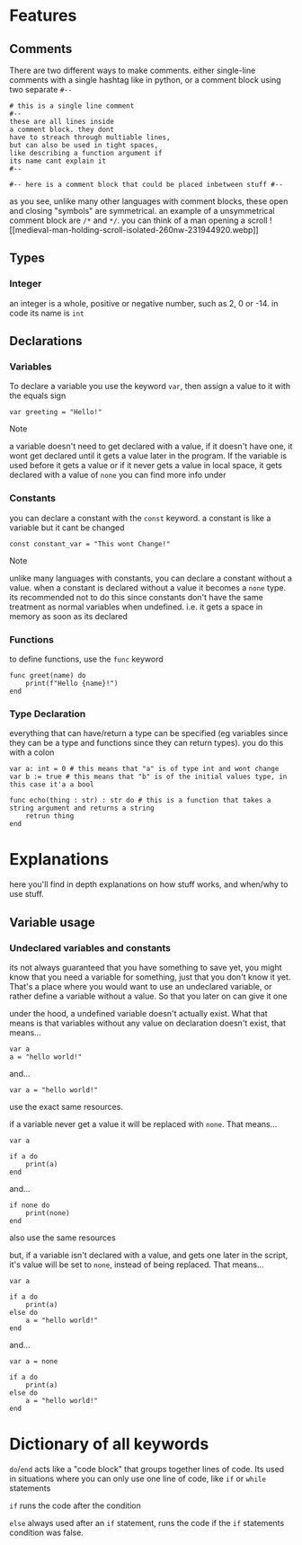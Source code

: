 # Features
## Comments
There are two different ways to make comments. either single-line comments with a single hashtag like in python, or a comment block using two separate `#--`
```
# this is a single line comment
#--
these are all lines inside
a comment block. they dont
have to streach through multiable lines,
but can also be used in tight spaces,
like describing a function argument if
its name cant explain it
#--

#-- here is a comment block that could be placed inbetween stuff #--
```

as you see, unlike many other languages with comment blocks, these open and closing "symbols" are symmetrical. an example of a unsymmetrical comment block are `/*` and `*/`. you can think of a man opening a scroll
![[medieval-man-holding-scroll-isolated-260nw-231944920.webp]]

## Types
### Integer
an integer is a whole, positive or negative number, such as 2, 0 or -14. in code its name is `int`

## Declarations 
### Variables
To declare a variable you use the keyword `var`, then assign a value to it with the equals sign
```
var greeting = "Hello!"
```

> [!NOTE]
> a variable doesn't need to get declared with a value, if it doesn't have one, it wont get declared until it gets a value later in the program. If the variable is used before it gets a value or if it never gets a value in local space, it gets declared with a value of `none`
> you can find more info under
### Constants
you can declare a constant with the `const` keyword. a constant is like a variable but it cant be changed
```
const constant_var = "This wont Change!"
```

> [!NOTE]
> unlike many languages with constants, you can declare a constant without a value.
> when a constant is declared without a value it becomes a `none` type.
> its recommended not to do this since constants don't have the same treatment as normal variables when undefined. i.e. it gets a space in memory as soon as its declared
### Functions
to define functions, use the `func` keyword
```
func greet(name) do
	print(f"Hello {name}!")
end
```
### Type Declaration
everything that can have/return a type can be specified (eg variables since they can be a type and functions since they can return types). you do this with a colon
```
var a: int = 0 # this means that "a" is of type int and wont change
var b := true # this means that "b" is of the initial values type, in this case it'a a bool

func echo(thing : str) : str do # this is a function that takes a string argument and returns a string
	retrun thing
end
```


# Explanations
here you'll find in depth explanations on how stuff works, and when/why to use stuff.
## Variable usage
### Undeclared variables and constants
its not always guaranteed that you have something to save yet, you might know that you need a variable for something, just that you don't know it yet. That's a place where you would want to use an undeclared variable, or rather define a variable without a value. So that you later on can give it one

under the hood, a undefined variable doesn't actually exist. What that means is that variables without any value on declaration doesn't exist, that means...
```
var a
a = "hello world!"
```
and...
```
var a = "hello world!"
```
use the exact same resources.

if a variable never get a value it will be replaced with `none`. That means...
```
var a

if a do
	print(a)
end
```
and...
```
if none do
	print(none)
end
```
also use the same resources

but, if a variable isn't declared with a value, and gets one later in the script, it's value will be set to `none`, instead of being replaced. That means...
```
var a

if a do
	print(a)
else do
	a = "hello world!"
end
```
and...
```
var a = none

if a do
	print(a)
else do
	a = "hello world!"
end
```


# Dictionary of all keywords
`do`/`end`
acts like a "code block" that groups together lines of code. Its used in situations where you can only use one line of code, like `if` or `while` statements

`if`
runs the code after the condition

`else`
always used after an `if` statement, runs the code if the `if` statements condition was false.
